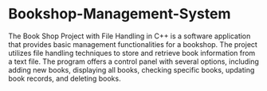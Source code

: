 # Bookshop-Management-System

The Book Shop Project with File Handling in C++ is a software application that provides basic management functionalities for a bookshop. The project utilizes file handling techniques to store and retrieve book information from a text file. The program offers a control panel with several options, including adding new books, displaying all books, checking specific books, updating book records, and deleting books.
